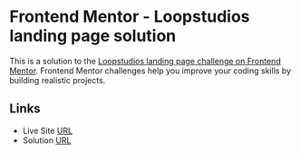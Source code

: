 # Frontend Mentor - Loopstudios landing page solution

This is a solution to the [Loopstudios landing page challenge on Frontend Mentor](https://www.frontendmentor.io/challenges/loopstudios-landing-page-N88J5Onjw). Frontend Mentor challenges help you improve your coding skills by building realistic projects.

## Links

- Live Site [URL](https://mhmd-tarek-mhmd.github.io/Loopstudios-landing-page)
- Solution [URL](https://www.frontendmentor.io/solutions/loopstudios-landing-page-SyGaNs5fc)
